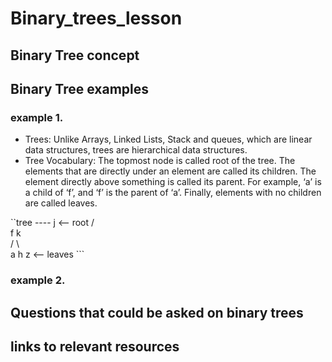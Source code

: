 # Binary_trees_lesson

## Binary Tree concept

## Binary Tree examples

### example 1.
- Trees: Unlike Arrays, Linked Lists, Stack and queues, which are linear data structures, trees are hierarchical data structures.
- Tree Vocabulary: The topmost node is called root of the tree. The elements that are directly under an element are called its children. The element directly above something is called its parent. For example, ‘a’ is a child of ‘f’, and ‘f’ is the parent of ‘a’. Finally, elements with no children are called leaves.


``tree
      ----
       j    <-- root
     /   \
    f      k  
  /   \      \
 a     h      z    <-- leaves ```

### example 2.

## Questions that could be asked on binary trees

## links to relevant resources



